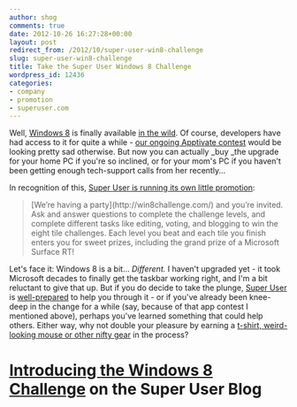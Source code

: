 ```yaml
---
author: shog
comments: true
date: 2012-10-26 16:27:28+00:00
layout: post
redirect_from: /2012/10/super-user-win8-challenge
slug: super-user-win8-challenge
title: Take the Super User Windows 8 Challenge
wordpress_id: 12436
categories:
- company
- promotion
- superuser.com
---
```


Well, [Windows 8](http://windows.microsoft.com) is finally available [in the wild](http://www.pcmag.com/article2/0,2817,2411443,00.asp). Of course, developers have had access to it for quite a while - [our ongoing Apptivate contest](http://apptivate.ms/) would be looking pretty sad otherwise. But now you can actually _buy _the upgrade for your home PC if you're so inclined, or for your mom's PC if you haven't been getting enough tech-support calls from her recently... 

In recognition of this, [Super User is running its own little promotion](http://blog.superuser.com/2012/10/22/windows-8-challenge/): 



<blockquote>[We’re having a party](http://win8challenge.com/) and you’re invited. Ask and answer questions to complete the challenge levels, and complete different tasks like editing, voting, and blogging to win the eight tile challenges. Each level you beat and each tile you finish enters you for sweet prizes, including the grand prize of a Microsoft Surface RT!</blockquote>



Let's face it: Windows 8 is a bit... _Different._ I haven't upgraded yet - it took Microsoft decades to finally get the taskbar working right, and I'm a bit reluctant to give that up. But if you do decide to take the plunge, [Super User](http://superuser.com/) is [well-prepared](http://blog.superuser.com/2012/08/27/the-super-users-windows-8-guide/) to help you through it - or if you've already been knee-deep in the change for a while (say, because of that app contest I mentioned above), perhaps you've learned something that could help others. Either way, why not double your pleasure by earning a [t-shirt, weird-looking mouse or other nifty gear](http://win8challenge.com/) in the process?



# [Introducing the Windows 8 Challenge](http://blog.superuser.com/2012/10/22/windows-8-challenge/) on the Super User Blog
